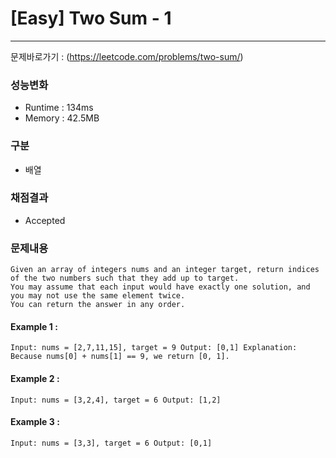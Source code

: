 # [Easy] Two Sum - 1

---

문제바로가기 : (https://leetcode.com/problems/two-sum/)

### 성능변화

- Runtime : 134ms
- Memory : 42.5MB

### 구분

- 배열

### 채점결과

- Accepted

### 문제내용

    Given an array of integers nums and an integer target, return indices of the two numbers such that they add up to target.
    You may assume that each input would have exactly one solution, and you may not use the same element twice.
    You can return the answer in any order.

#### Example 1 :

`Input: nums = [2,7,11,15], target = 9
Output: [0,1]
Explanation: Because nums[0] + nums[1] == 9, we return [0, 1].`

#### Example 2 :

`Input: nums = [3,2,4], target = 6
Output: [1,2]`

#### Example 3 :

`Input: nums = [3,3], target = 6
Output: [0,1]`
